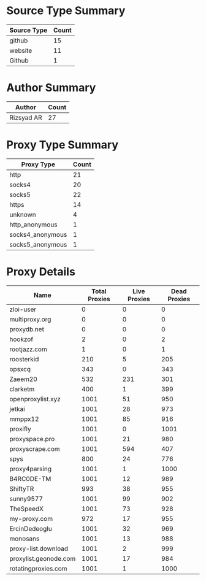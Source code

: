 # Source Type Summary

| Source Type | Count |
|-------------|-------|
| github | 15 |
| website | 11 |
| Github | 1 |


# Author Summary

| Author | Count |
|--------|-------|
| Rizsyad AR | 27 |


# Proxy Type Summary

| Proxy Type | Count |
|------------|-------|
| http | 21 |
| socks4 | 20 |
| socks5 | 22 |
| https | 14 |
| unknown | 4 |
| http_anonymous | 1 |
| socks4_anonymous | 1 |
| socks5_anonymous | 1 |


# Proxy Details

| Name | Total Proxies | Live Proxies | Dead Proxies |
|------|---------------|--------------|---------------|
| zloi-user | 0 | 0 | 0 |
| multiproxy.org | 0 | 0 | 0 |
| proxydb.net | 0 | 0 | 0 |
| hookzof | 2 | 0 | 2 |
| rootjazz.com | 1 | 0 | 1 |
| roosterkid | 210 | 5 | 205 |
| opsxcq | 343 | 0 | 343 |
| Zaeem20 | 532 | 231 | 301 |
| clarketm | 400 | 1 | 399 |
| openproxylist.xyz | 1001 | 51 | 950 |
| jetkai | 1001 | 28 | 973 |
| mmppx12 | 1001 | 85 | 916 |
| proxifly | 1001 | 0 | 1001 |
| proxyspace.pro | 1001 | 21 | 980 |
| proxyscrape.com | 1001 | 594 | 407 |
| spys | 800 | 24 | 776 |
| proxy4parsing | 1001 | 1 | 1000 |
| B4RC0DE-TM | 1001 | 12 | 989 |
| ShiftyTR | 993 | 38 | 955 |
| sunny9577 | 1001 | 99 | 902 |
| TheSpeedX | 1001 | 73 | 928 |
| my-proxy.com | 972 | 17 | 955 |
| ErcinDedeoglu | 1001 | 32 | 969 |
| monosans | 1001 | 13 | 988 |
| proxy-list.download | 1001 | 2 | 999 |
| proxylist.geonode.com | 1001 | 17 | 984 |
| rotatingproxies.com | 1001 | 1 | 1000 |
